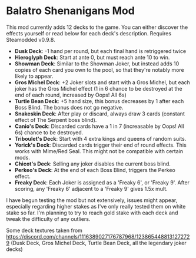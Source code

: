 # Balatro Shenanigans Mod
This mod currently adds 12 decks to the game. You can either discover the effects yourself or read below for each deck's description. Requires Steamodded v0.9.8.


 - **Dusk Deck**: -1 hand per round, but each final hand is retriggered twice
 - **Hieroglyph Deck**: Start at ante 0, but must reach ante 10 to win.
 - **Showman Deck**: Similar to the Showman Joker, but instead adds 10 copies of each card you own to the pool, so that they're notably more likely to appear.
 - **Gros Michel Deck**: +2 Joker slots and start with a Gros Michel, but each joker has the Gros Michel effect (1 in 6 chance to be destroyed at the end of each round, increased by Oops! All 6s)
 - **Turtle Bean Deck**: +5 hand size, this bonus decreases by 1 after each Boss Blind. The bonus does not go negative.
 - **Snakeskin Deck**: After play or discard, always draw 3 cards (constant effect of The Serpent boss blind).
 - **Canio's Deck**: Discarded cards have a 1 in 7 (increasable by Oops! All 6s) chance to be destroyed.
 - **Triboulet's Deck**: Start with 4 extra kings and queens of random suits.
 - **Yorick's Deck**: Discarded cards trigger their end of round effects. This works with Mime/Red Seal. This might not be compatible with certain mods.
 - **Chicot's Deck**: Selling any joker disables the current boss blind.
 - **Perkeo's Deck**: At the end of each Boss Blind, triggers the Perkeo effect.
 - **Freaky Deck**: Each Joker is assigned as a 'Freaky 6', or 'Freaky 9'. After scoring, any 'Freaky 6' adjacent to a 'Freaky 9' gives 1.5x mult.


I have begun testing the mod but not extensively, issues might appear, especially regarding higher stakes as I've only really tested them on white stake so far. I'm planning to try to reach gold stake with each deck and tweak the difficulty of any outliers.


Some deck textures taken from https://discord.com/channels/1116389027176787968/1238654488131272729 (Dusk Deck, Gros Michel Deck, Turtle Bean Deck, all the legendary joker decks)
